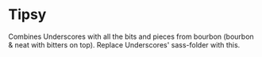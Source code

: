 # Tipsy
Combines Underscores with all the bits and pieces from bourbon (bourbon & neat with bitters on top). Replace Underscores' sass-folder with this.
